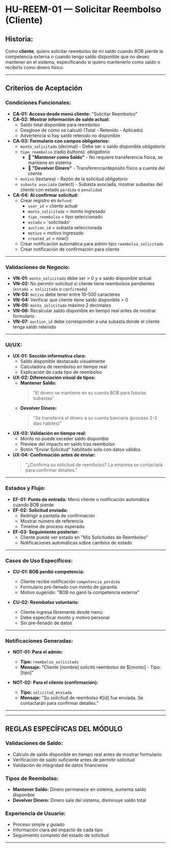# HU-REEM-01 — Solicitar Reembolso (Cliente)

## **Historia:**

Como **cliente**, quiero solicitar reembolso de mi saldo cuando BOB pierde la competencia externa o cuando tengo saldo disponible que no deseo mantener en el sistema, especificando si quiero mantenerlo como saldo o recibirlo como dinero físico.

---

## **Criterios de Aceptación**

### **Condiciones Funcionales:**

- **CA-01:** **Acceso desde menú cliente:** "Solicitar Reembolso"
- **CA-02:** **Mostrar información de saldo actual:**
    - Saldo total disponible para reembolso
    - Desglose de cómo se calculó (Total - Retenido - Aplicado)
    - Advertencia si hay saldo retenido no disponible
- **CA-03:** **Formulario con campos obligatorios:**
    - `monto_solicitado` (decimal) - Debe ser ≤ saldo disponible *obligatorio*
    - `tipo_reembolso` (radio buttons): *obligatorio*
        - 🏦 **"Mantener como Saldo"** - No requiere transferencia física, se mantiene en sistema
        - 💸 **"Devolver Dinero"** - Transferencia/depósito físico a cuenta del cliente
    - `motivo` (textarea) - Razón de la solicitud *obligatorio*
    - `subasta asociada` (select) - Subasta asociada, mostrar subastas del cliente con estado `perdida` o `penalidad`
- **CA-04:** **Al confirmar solicitud:**
    - Crear registro en `Refund`:
        - `user_id` = cliente actual
        - `monto_solicitado` = monto ingresado
        - `tipo_reembolso` = tipo seleccionado
        - `estado` = 'solicitado'
        - `auction_id` = subasta seleccionada
        - `motivo` = motivo ingresado
        - `created_at` = now()
    - Crear notificación automática para admin tipo `reembolso_solicitado`
    - Crear notificación de confirmación para cliente

---

### **Validaciones de Negocio:**

- **VN-01:** `monto_solicitado` debe ser > 0 y ≤ saldo disponible actual
- **VN-02:** No permitir solicitud si cliente tiene reembolsos pendientes (`estado = solicitado` o `confirmado`)
- **VN-03:** `motivo` debe tener entre 10-500 caracteres
- **VN-04:** Verificar que cliente tiene saldo disponible > 0
- **VN-05:** `monto_solicitado` máximo 2 decimales
- **VN-06:** Recalcular saldo disponible en tiempo real antes de mostrar formulario
- **VN-07:** `auction_id` debe corresponder a una subasta donde el cliente tenga saldo retenido
---

### **UI/UX:**

- **UX-01:** **Sección informativa clara:**
    - Saldo disponible destacado visualmente
    - Calculadora de reembolso en tiempo real
    - Explicación de cada tipo de reembolso
- **UX-02:** **Diferenciación visual de tipos:**
    - **Mantener Saldo:** 
        > "El dinero se mantiene en su cuenta BOB para futuras subastas"
    - **Devolver Dinero:**
        > "Se transferirá el dinero a su cuenta bancaria (proceso 2-3 días hábiles)"
- **UX-03:** **Validación en tiempo real:**
    - Monto no puede exceder saldo disponible
    - Preview del impacto en saldo tras reembolso
    - Botón "Enviar Solicitud" habilitado solo con datos válidos
- **UX-04:** **Confirmación antes de enviar:**
    > "¿Confirma su solicitud de reembolso? La empresa se contactará para confirmar detalles."

---

### **Estados y Flujo:**

- **EF-01:** **Punto de entrada:** Menú cliente o notificación automática cuando BOB pierde
- **EF-02:** **Solicitud enviada:**
    - Redirigir a pantalla de confirmación
    - Mostrar número de referencia
    - Timeline de proceso esperado
- **EF-03:** **Seguimiento posterior:**
    - Cliente puede ver estado en "Mis Solicitudes de Reembolso"
    - Notificaciones automáticas sobre cambios de estado

---

### **Casos de Uso Específicos:**

- **CU-01:** **BOB perdió competencia:**
    - Cliente recibe notificación `competencia_perdida`
    - Formulario pre-llenado con monto de garantía
    - Motivo sugerido: "BOB no ganó la competencia externa"
    
- **CU-02:** **Reembolso voluntario:**
    - Cliente ingresa libremente desde menú
    - Debe especificar monto y motivo personal
    - Sin pre-llenado de datos

---

### **Notificaciones Generadas:**

- **NOT-01:** **Para el admin:**
    - **Tipo:** `reembolso_solicitado`
    - **Mensaje:** "Cliente [nombre] solicitó reembolso de $[monto] - Tipo: [tipo]"
    
- **NOT-02:** **Para el cliente (confirmación):**
    - **Tipo:** `solicitud_enviada`
    - **Mensaje:** "Su solicitud de reembolso #[id] fue enviada. Se contactarán para confirmar detalles."

---



---

## **REGLAS ESPECÍFICAS DEL MÓDULO**

### **Validaciones de Saldo:**
- Cálculo de saldo disponible en tiempo real antes de mostrar formulario
- Verificación de saldo suficiente antes de permitir solicitud
- Validación de integridad de datos financieros

### **Tipos de Reembolso:**
- **Mantener Saldo:** Dinero permanece en sistema, aumenta saldo disponible
- **Devolver Dinero:** Dinero sale del sistema, disminuye saldo total

### **Experiencia de Usuario:**
- Proceso simple y guiado
- Información clara del impacto de cada tipo
- Seguimiento completo del estado de solicitud

---